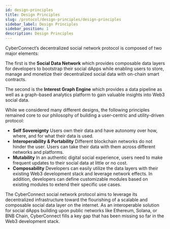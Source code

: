 ```yaml
---
id: design-principles
title: Design Principles
slug: /protocol/design-principles/design-principles
sidebar_label: Design Principles
sidebar_position: 1
description: Design Principles
---
```


CyberConnect’s decentralized social network protocol is composed of two major elements:

The first is the **Social Data Network** which provides composable data layers for developers to bootstrap their social dApps while enabling users to store, manage and monetize their decentralized social data with on-chain smart contracts.

The second is the **Interest Graph Engine** which provides a data pipeline as well as a graph-based analytics platform to gain valuable insights into Web3 social data.

While we considered many different designs, the following principles remained core to our philosophy of building a user-centric and utility-driven protocol:

-   **Self Sovereignty** Users own their data and have autonomy over how, where, and for what their data is used.
-   **Interoperability & Portability** Different blockchain networks do not hinder the user. Users can take their data with them across different networks and platforms.
-   **Mutability** In an authentic digital social experience, users need to make frequent updates to their social data at little or no cost.
-   **Composability** Developers can easily utilize the data layers with their existing Web3 development stack and leverage network effects. In addition, developers can define customizable modules based on existing modules to extend their specific use cases.

The CyberConnect social network protocol aims to leverage its decentralized infrastructure toward the flourishing of a scalable and composable social data layer on the internet. As an interoperable solution for social dApps building upon public networks like Ethereum, Solana, or BNB Chain, CyberConnect fills a key gap that has been missing so far in the Web3 development stack.
